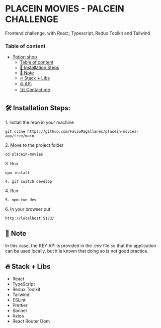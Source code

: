 # PLACEIN MOVIES - PALCEIN CHALLENGE

Frontend challenge, with React, Typescript, Redux Toolkit and Tailwind

### Table of content

- [Potion shop](#potionshop)
  - [Table of content](#table-of-content)
  - [🚀 Installation Steps](#-installation-steps)
  - [🚩 Note](#-note)
  - [🔥 Stack + Libs](#-stack--libs)
  - [🌐 API](#-weather-api)
  - [✉️ Contact me](#️-contact-me)

<h2>🛠️ Installation Steps:</h2>

<p>1. Install the repo in your machine</p>

`git clone https://github.com/FavioMagallanes/placein-movies-app/tree/main`

<p>2. Move to the project folder</p>

`cd placein-movies`

<p>3. Run</p>

`npm install`

`4. git switch develop`

<p>4. Run</p>

`5. npm run dev`

<p>6. In your browser put</p>

`http://localhost:5173/`

## 🚩 Note

<p>In this case, the KEY API is provided in the .env file so that the application can be used locally, but it is known that doing so is not good practice.</p>

## 🔥 Stack + Libs

- React
- TypeScript
- Redux Toolkit
- Tailwind
- ESLint
- Prettier
- Sonner
- Axios
- React Router Dom
